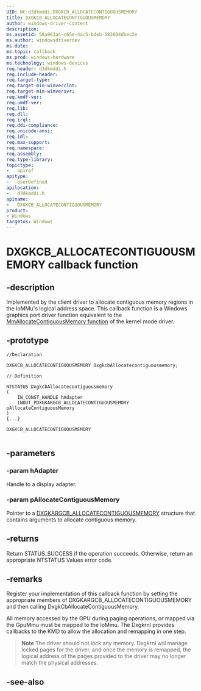 ```yaml
---
UID: NC:d3dkmddi.DXGKCB_ALLOCATECONTIGUOUSMEMORY
title: DXGKCB_ALLOCATECONTIGUOUSMEMORY
author: windows-driver-content
description:
ms.assetid: 58a963a4-c65e-4ac5-bdeb-583604dbec2e
ms.author: windowsdriverdev
ms.date:
ms.topic: callback
ms.prod: windows-hardware
ms.technology: windows-devices
req.header: d3dkmddi.h
req.include-header:
req.target-type:
req.target-min-winverclnt:
req.target-min-winversvr:
req.kmdf-ver:
req.umdf-ver:
req.lib:
req.dll:
req.irql:
req.ddi-compliance:
req.unicode-ansi:
req.idl:
req.max-support:
req.namespace:
req.assembly:
req.type-library:
topictype:
-	apiref
apitype:
-	UserDefined
apilocation:
-	d3dkmddi.h
apiname:
-	DXGKCB_ALLOCATECONTIGUOUSMEMORY
product: 
- Windows
targetos: Windows
---
```


# DXGKCB_ALLOCATECONTIGUOUSMEMORY callback function

## -description

Implemented by the client driver to allocate contiguous memory regions in the IoMMu's logical address space. This callback function is a Windows graphics port driver function equivalent to the [MmAllocateContiguousMemory function](..\wdm\nf-wdm-mmallocatecontiguousmemory.md) of the kernel mode driver.

## -prototype

```
//Declaration

DXGKCB_ALLOCATECONTIGUOUSMEMORY DxgkcbAllocatecontiguousmemory;

// Definition

NTSTATUS DxgkcbAllocatecontiguousmemory
(
	IN_CONST_HANDLE hAdapter
	INOUT_PDXGKARGCB_ALLOCATECONTIGUOUSMEMORY pAllocateContiguousMemory
)
{...}

DXGKCB_ALLOCATECONTIGUOUSMEMORY


```

## -parameters

### -param hAdapter

Handle to a display adapter.

### -param pAllocateContiguousMemory

Pointer to a [DXGKARGCB_ALLOCATECONTIGUOUSMEMORY](ns-d3dkmddi-_dxgkargcb_allocatecontiguousmemory.md) structure that contains arguments to allocate contiguous memory.

## -returns

Return STATUS_SUCCESS if the operation succeeds. Otherwise, return an appropriate NTSTATUS Values error code.

## -remarks

Register your implementation of this callback function by setting the appropriate members of DXGKARGCB_ALLOCATECONTIGUOUSMEMORY and then calling DxgkCbAllocateContiguousMemory.

All memory accessed by the GPU during paging operations, or mapped via the GpuMmu must be mapped to the IoMmu. The Dxgkrnl provides callbacks to the KMD to allow the allocation and remapping in one step.

>**Note** The driver should not lock any memory. Dxgkrnl will manage locked pages for the driver, and once the memory is remapped, the logical address of the pages provided to the driver may no longer match the physical addresses.

## -see-also